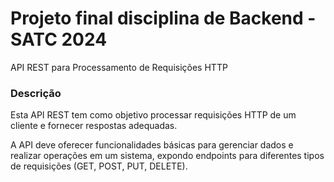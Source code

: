 # Projeto final disciplina de Backend - SATC 2024

API REST para Processamento de Requisições HTTP

### Descrição

Esta API REST tem como objetivo processar requisições HTTP de um cliente e fornecer respostas adequadas. 

A API deve oferecer funcionalidades básicas para gerenciar dados e realizar operações em um sistema, expondo endpoints para diferentes tipos de requisições (GET, POST, PUT, DELETE).


